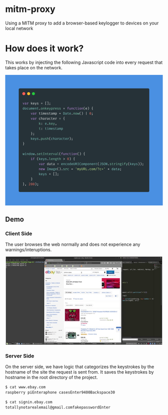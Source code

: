 # mitm-proxy
Using a MITM proxy to add a browser-based keylogger to devices on your local network

# How does it work?

This works by injecting the following Javascript code into every request that takes place on the network.

<p align="center">
<img width=700px src ="static/code.png">
</p>


## Demo

### Client Side

The user browses the web normally and does not experience any warnings/interuptions.

<p align="center">
<img width=500px src ="static/demo.gif">
</p>

### Server Side

On the server side, we have logic that categorizes the keystrokes by the hostname of the site the request is sent from.  It saves the keystrokes by hostname in the root directory of the project.

```bash
$ cat www.ebay.com
raspberry piEnteraphone casesEnter9400Backspace30
```

```bash
$ cat signin.ebay.com
totallynotarealemail@gmail.comfakepasswordEnter
```
